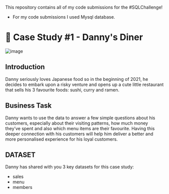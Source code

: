 This repository contains all of my code submissions for the #SQLChallenge!
- For my code submissions I used Mysql database.

# 🍜 Case Study #1 - Danny's Diner


![image](https://github.com/nancypriya1008/Danny-s-Dinner/assets/168542945/52ffcd63-6a9e-4c16-b8c0-7e199b63a97a)

## Introduction

Danny seriously loves Japanese food so in the beginning of 2021, he decides to embark upon a risky venture and opens up a cute little restaurant that sells his 3 favourite foods: sushi, curry and ramen.

## Business Task
Danny wants to use the data to answer a few simple questions about his customers, especially about their visiting patterns, how much money they’ve spent and also which menu items are their favourite. Having this deeper connection with his customers will help him deliver a better and more personalised experience for his loyal customers.

## DATASET
Danny has shared with you 3 key datasets for this case study:
- sales
- menu
- members











